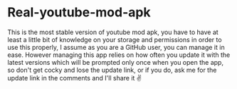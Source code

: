 # Real-youtube-mod-apk

This is the most stable version of youtube mod apk, you have to have at least a little bit of knowledge on your storage and permissions in order to use this properly, I assume as you are a GitHub user, you can manage it in ease. However managing this app relies on how often you update it with the latest versions which will be prompted only once when you open the app, so don't get cocky and lose the update link, or if you do, ask me for the update link in the comments and I'll share it ✌️
